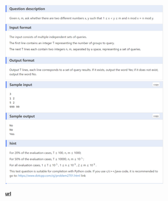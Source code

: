 ![q.png](assets/img_1.png)
![a.png](assets/img.png)

#### [url](https://www.dotcpp.com/oj/problem2735.html)
